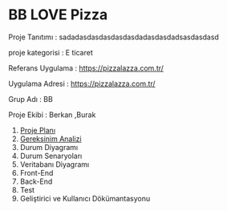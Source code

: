 # BB LOVE Pizza

  Proje Tanıtımı : sadadasdasdasdasdasdadasdasdadsasdasdasd

  proje kategorisi : E ticaret  

  Referans Uygulama : https://pizzalazza.com.tr/

  Uygulama Adresi : https://pizzalazza.com.tr/

  Grup Adı : BB

  Proje Ekibi : Berkan ,Burak 

 1. [Proje Planı](https://github.com/drtszprns/DENEME43/wiki/Proje-Plan%C4%B1)
1.  [Gereksinim Analizi](https://github.com/drtszprns/DENEME43/wiki/Gereksinim-Analizi)
1.  Durum Diyagramı 
1.  Durum Senaryoları
1.  Veritabanı Diyagramı 
1.  Front-End 
1.  Back-End
1.  Test 
1.  Geliştirici ve Kullanıcı Dökümantasyonu 
